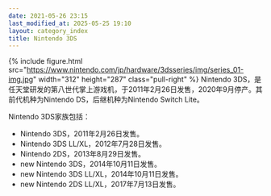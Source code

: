 ```yaml
---
date: 2021-05-26 23:15
last_modified_at: 2025-05-25 19:10
layout: category_index
title: Nintendo 3DS
---
```

{% include figure.html src="https://www.nintendo.com/jp/hardware/3dsseries/img/series_01-img.jpg" width="312" height="287" class="pull-right" %}
Nintendo 3DS，是任天堂研发的第八世代掌上游戏机，于2011年2月26日发售，2020年9月停产。其前代机种为Nintendo DS，后继机种为Nintendo Switch Lite。

Nintendo 3DS家族包括：

- Nintendo 3DS，2011年2月26日发售。
- Nintendo 3DS LL/XL，2012年7月28日发售。
- Nintendo 2DS，2013年8月29日发售。
- new Nintendo 3DS，2014年10月11日发售。
- new Nintendo 3DS LL/XL，2014年10月11日发售。
- new Nintendo 2DS LL/XL，2017年7月13日发售。